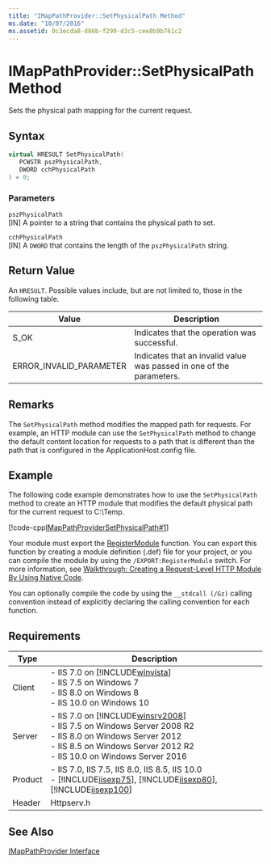 ```yaml
---
title: "IMapPathProvider::SetPhysicalPath Method"
ms.date: "10/07/2016"
ms.assetid: 0c3ecda8-d86b-f299-d3c5-cee8b9b761c2
---
```

# IMapPathProvider::SetPhysicalPath Method
Sets the physical path mapping for the current request.  
  
## Syntax  
  
```cpp  
virtual HRESULT SetPhysicalPath(  
   PCWSTR pszPhysicalPath,  
   DWORD cchPhysicalPath  
) = 0;  
```  
  
### Parameters  
 `pszPhysicalPath`  
 [IN] A pointer to a string that contains the physical path to set.  
  
 `cchPhysicalPath`  
 [IN] A `DWORD` that contains the length of the `pszPhysicalPath` string.  
  
## Return Value  
 An `HRESULT`. Possible values include, but are not limited to, those in the following table.  
  
|Value|Description|  
|-----------|-----------------|  
|S_OK|Indicates that the operation was successful.|  
|ERROR_INVALID_PARAMETER|Indicates that an invalid value was passed in one of the parameters.|  
  
## Remarks  
 The `SetPhysicalPath` method modifies the mapped path for requests. For example, an HTTP module can use the `SetPhysicalPath` method to change the default content location for requests to a path that is different than the path that is configured in the ApplicationHost.config file.  
  
## Example  
 The following code example demonstrates how to use the `SetPhysicalPath` method to create an HTTP module that modifies the default physical path for the current request to C:\Temp.  
  
 [!code-cpp[IMapPathProviderSetPhysicalPath#1](../../../samples/snippets/cpp/VS_Snippets_IIS/IIS7/IMapPathProviderSetPhysicalPath/cpp/IMapPathProviderSetPhysicalPath.cpp#1)]  
  
 Your module must export the [RegisterModule](../../web-development-reference/native-code-api-reference/pfn-registermodule-function.md) function. You can export this function by creating a module definition (.def) file for your project, or you can compile the module by using the `/EXPORT:RegisterModule` switch. For more information, see [Walkthrough: Creating a Request-Level HTTP Module By Using Native Code](../../web-development-reference/native-code-development-overview/walkthrough-creating-a-request-level-http-module-by-using-native-code.md).  
  
 You can optionally compile the code by using the `__stdcall (/Gz)` calling convention instead of explicitly declaring the calling convention for each function.  
  
## Requirements  
  
|Type|Description|  
|----------|-----------------|  
|Client|-   IIS 7.0 on [!INCLUDE[winvista](../../wmi-provider/includes/winvista-md.md)]<br />-   IIS 7.5 on Windows 7<br />-   IIS 8.0 on Windows 8<br />-   IIS 10.0 on Windows 10|  
|Server|-   IIS 7.0 on [!INCLUDE[winsrv2008](../../wmi-provider/includes/winsrv2008-md.md)]<br />-   IIS 7.5 on Windows Server 2008 R2<br />-   IIS 8.0 on Windows Server 2012<br />-   IIS 8.5 on Windows Server 2012 R2<br />-   IIS 10.0 on Windows Server 2016|  
|Product|-   IIS 7.0, IIS 7.5, IIS 8.0, IIS 8.5, IIS 10.0<br />-   [!INCLUDE[iisexp75](../../web-development-reference/native-code-api-reference/includes/iisexp75-md.md)], [!INCLUDE[iisexp80](../../web-development-reference/native-code-api-reference/includes/iisexp80-md.md)], [!INCLUDE[iisexp100](../../web-development-reference/native-code-api-reference/includes/iisexp100-md.md)]|  
|Header|Httpserv.h|  
  
## See Also  
 [IMapPathProvider Interface](../../web-development-reference/native-code-api-reference/imappathprovider-interface.md)